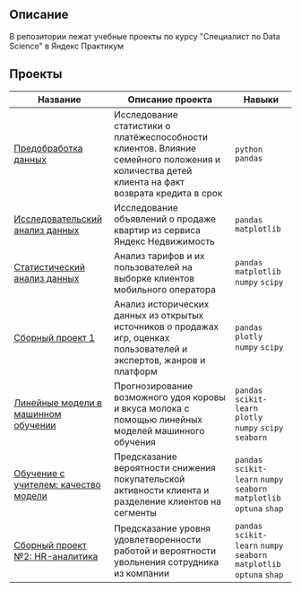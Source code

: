 ## Описание
В репозитории лежат учебные проекты по курсу "Специалист по Data Science" в Яндекс Практикум

## Проекты 
| Название | Описание проекта | Навыки |
|----------|------------------|--------|
|[Предобработка данных](https://github.com/abinakukanova/data-scientist-praktikum/blob/main/data-prepocessing-project.ipynb)          |Исследование статистики о платёжеспособности клиентов. Влияние семейного положения и количества детей клиента на факт возврата кредита в срок                  | `python` `pandas`        |
|[Исследовательский анализ данных](https://github.com/abinakukanova/data-scientist-praktikum/blob/main/eda_project.ipynb)          |Исследование объявлений о продаже квартир из сервиса Яндекс Недвижимость                  |`pandas` `matplotlib`        |
|[Статистический анализ данных](https://github.com/abinakukanova/data-scientist-praktikum/blob/main/stat_analysis_project.ipynb)          |Анализ тарифов и их пользователей на выборке клиентов мобильного оператора                  |`pandas` `matplotlib` `numpy` `scipy`         |
|[Сборный проект 1](https://github.com/abinakukanova/data-scientist-praktikum/blob/main/module-1_project.ipynb)          |Анализ исторических данных из открытых источников о продажах игр, оценках пользователей и экспертов, жанров и платформ                 |`pandas` `plotly` `numpy` `scipy`        |
|[Линейные модели в машинном обучении](https://github.com/abinakukanova/data-scientist-praktikum/blob/main/linear_models_ml.ipynb)          |Прогнозирование возможного удоя коровы и вкуса молока с помощью линейных моделей машинного обучения             |`pandas` `scikit-learn` `plotly` `numpy` `scipy` `seaborn`  |    
|[Обучение с учителем: качество модели](https://github.com/abinakukanova/data-scientist-praktikum/blob/main/supervised_machine_learning.ipynb)|Предсказание вероятности снижения покупательской активности клиента и разделение клиентов на сегменты| `pandas` `scikit-learn` `numpy` `seaborn` `matplotlib` `optuna` `shap`|
|[Сборный проект №2: HR-аналитика]([https://github.com/abinakukanova/data-scientist-praktikum/blob/main/supervised_machine_learning.ipynb](https://github.com/abinakukanova/data-scientist-praktikum/blob/main/module2-%20Final%20Version.ipynb))|Предсказание уровня удовлетворенности работой и вероятности увольнения сотрудника из компании| `pandas` `scikit-learn` `numpy` `seaborn` `matplotlib` `optuna` `shap`|


